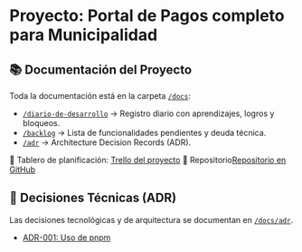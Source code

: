# Proyecto: Portal de Pagos completo para Municipalidad

## 📚 Documentación del Proyecto

Toda la documentación está en la carpeta [`/docs`](./docs):

- [`/diario-de-desarrollo`](./docs/diario-de-desarrollo) → Registro diario con aprendizajes, logros y bloqueos.
- [`/backlog`](./docs/backlog) → Lista de funcionalidades pendientes y deuda técnica.
- [`/adr`](./docs/adr) → Architecture Decision Records (ADR).

🔗 Tablero de planificación: [Trello del proyecto](https://trello.com/b/fl8himRl/crud-azure-sql)
🐙 Repositorio[Repositorio en GitHub](https://github.com/YoElDante/conexion-azure-sql)

## 📌 Decisiones Técnicas (ADR)

Las decisiones tecnológicas y de arquitectura se documentan en [`/docs/adr`](./docs/adr).

- [ADR-001: Uso de pnpm](./docs/adr/ADR-001-uso-de-pnpm.md)